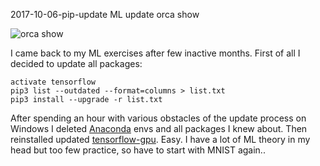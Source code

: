 2017-10-06-pip-update
ML update
orca show

![orca show](/posts/2017-10-06-pip-update.jpg)

I came back to my ML exercises after few inactive months. First of all I decided to update all packages:
```
activate tensorflow
pip3 list --outdated --format=columns > list.txt
pip3 install --upgrade -r list.txt
```
After spending an hour with various obstacles of the update process on Windows I deleted [Anaconda](https://conda.io/docs/_downloads/conda-cheatsheet.pdf) envs and all packages I knew about. Then reinstalled updated [tensorflow-gpu](https://www.tensorflow.org/install/install_windows). Easy.
I have a lot of ML theory in my head but too few practice, so have to start with MNIST again..